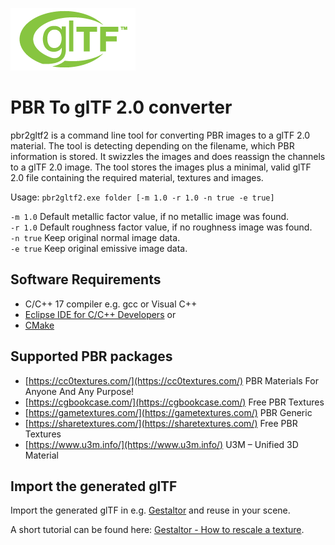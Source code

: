 [![](glTF.png)](https://github.com/KhronosGroup/glTF/tree/master/specification/2.0)

# PBR To glTF 2.0 converter

pbr2gltf2 is a command line tool for converting PBR images to a glTF 2.0 material. The tool is detecting depending on the filename, which PBR information is stored. It swizzles the images and does reassign the channels to a glTF 2.0 image. The tool stores the images plus a minimal, valid glTF 2.0 file containing the required material, textures and images.  

Usage: `pbr2gltf2.exe folder [-m 1.0 -r 1.0 -n true -e true]`

`-m 1.0` Default metallic factor value, if no metallic image was found.  
`-r 1.0` Default roughness factor value, if no roughness image was found.  
`-n true` Keep original normal image data.  
`-e true` Keep original emissive image data.  


## Software Requirements

* C/C++ 17 compiler e.g. gcc or Visual C++
* [Eclipse IDE for C/C++ Developers](https://www.eclipse.org/downloads/packages/release/2021-03/r/eclipse-ide-cc-developers) or  
* [CMake](https://cmake.org/)  


## Supported PBR packages

* [https://cc0textures.com/](https://cc0textures.com/) PBR Materials For Anyone And Any Purpose!
* [https://cgbookcase.com/](https://cgbookcase.com/) Free PBR Textures
* [https://gametextures.com/](https://gametextures.com/) PBR Generic
* [https://sharetextures.com/](https://sharetextures.com/) Free PBR Textures
* [https://www.u3m.info/](https://www.u3m.info/) U3M – Unified 3D Material


## Import the generated glTF

Import the generated glTF in e.g. [Gestaltor](https://gestaltor.io/) and reuse in your scene.  

A short tutorial can be found here: [Gestaltor - How to rescale a texture](https://docs.gestaltor.io/#rescale-a-texture).  

